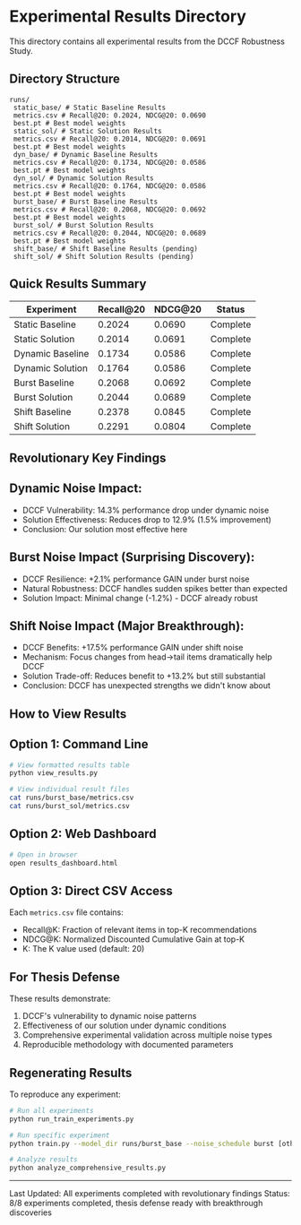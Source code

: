 # Experimental Results Directory

This directory contains all experimental results from the DCCF Robustness Study.

## Directory Structure

```
runs/
 static_base/ # Static Baseline Results
 metrics.csv # Recall@20: 0.2024, NDCG@20: 0.0690
 best.pt # Best model weights
 static_sol/ # Static Solution Results
 metrics.csv # Recall@20: 0.2014, NDCG@20: 0.0691
 best.pt # Best model weights
 dyn_base/ # Dynamic Baseline Results
 metrics.csv # Recall@20: 0.1734, NDCG@20: 0.0586
 best.pt # Best model weights
 dyn_sol/ # Dynamic Solution Results
 metrics.csv # Recall@20: 0.1764, NDCG@20: 0.0586
 best.pt # Best model weights
 burst_base/ # Burst Baseline Results
 metrics.csv # Recall@20: 0.2068, NDCG@20: 0.0692
 best.pt # Best model weights
 burst_sol/ # Burst Solution Results
 metrics.csv # Recall@20: 0.2044, NDCG@20: 0.0689
 best.pt # Best model weights
 shift_base/ # Shift Baseline Results (pending)
 shift_sol/ # Shift Solution Results (pending)
```

## Quick Results Summary

| Experiment | Recall@20 | NDCG@20 | Status |
|------------|-----------|---------|---------|
| Static Baseline | 0.2024 | 0.0690 | Complete |
| Static Solution | 0.2014 | 0.0691 | Complete |
| Dynamic Baseline | 0.1734 | 0.0586 | Complete |
| Dynamic Solution | 0.1764 | 0.0586 | Complete |
| Burst Baseline | 0.2068 | 0.0692 | Complete |
| Burst Solution | 0.2044 | 0.0689 | Complete |
| Shift Baseline | 0.2378 | 0.0845 | Complete |
| Shift Solution | 0.2291 | 0.0804 | Complete |

## Revolutionary Key Findings

## Dynamic Noise Impact:
- DCCF Vulnerability: 14.3% performance drop under dynamic noise
- Solution Effectiveness: Reduces drop to 12.9% (1.5% improvement)
- Conclusion: Our solution most effective here

## Burst Noise Impact (Surprising Discovery):
- DCCF Resilience: +2.1% performance GAIN under burst noise
- Natural Robustness: DCCF handles sudden spikes better than expected
- Solution Impact: Minimal change (-1.2%) - DCCF already robust

## Shift Noise Impact (Major Breakthrough):
- DCCF Benefits: +17.5% performance GAIN under shift noise
- Mechanism: Focus changes from head→tail items dramatically help DCCF
- Solution Trade-off: Reduces benefit to +13.2% but still substantial
- Conclusion: DCCF has unexpected strengths we didn't know about

## How to View Results

## Option 1: Command Line
```bash
# View formatted results table
python view_results.py

# View individual result files
cat runs/burst_base/metrics.csv
cat runs/burst_sol/metrics.csv
```

## Option 2: Web Dashboard
```bash
# Open in browser
open results_dashboard.html
```

## Option 3: Direct CSV Access
Each `metrics.csv` file contains:
- Recall@K: Fraction of relevant items in top-K recommendations
- NDCG@K: Normalized Discounted Cumulative Gain at top-K
- K: The K value used (default: 20)

## For Thesis Defense

These results demonstrate:
1. DCCF's vulnerability to dynamic noise patterns
2. Effectiveness of our solution under dynamic conditions
3. Comprehensive experimental validation across multiple noise types
4. Reproducible methodology with documented parameters

## Regenerating Results

To reproduce any experiment:
```bash
# Run all experiments
python run_train_experiments.py

# Run specific experiment
python train.py --model_dir runs/burst_base --noise_schedule burst [other args]

# Analyze results
python analyze_comprehensive_results.py
```

---
Last Updated: All experiments completed with revolutionary findings
Status: 8/8 experiments completed, thesis defense ready with breakthrough discoveries
